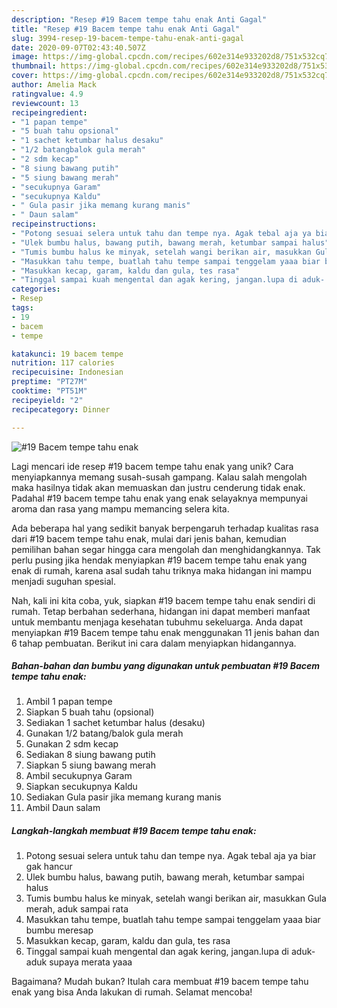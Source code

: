 ```yaml
---
description: "Resep #19 Bacem tempe tahu enak Anti Gagal"
title: "Resep #19 Bacem tempe tahu enak Anti Gagal"
slug: 3994-resep-19-bacem-tempe-tahu-enak-anti-gagal
date: 2020-09-07T02:43:40.507Z
image: https://img-global.cpcdn.com/recipes/602e314e933202d8/751x532cq70/19-bacem-tempe-tahu-enak-foto-resep-utama.jpg
thumbnail: https://img-global.cpcdn.com/recipes/602e314e933202d8/751x532cq70/19-bacem-tempe-tahu-enak-foto-resep-utama.jpg
cover: https://img-global.cpcdn.com/recipes/602e314e933202d8/751x532cq70/19-bacem-tempe-tahu-enak-foto-resep-utama.jpg
author: Amelia Mack
ratingvalue: 4.9
reviewcount: 13
recipeingredient:
- "1 papan tempe"
- "5 buah tahu opsional"
- "1 sachet ketumbar halus desaku"
- "1/2 batangbalok gula merah"
- "2 sdm kecap"
- "8 siung bawang putih"
- "5 siung bawang merah"
- "secukupnya Garam"
- "secukupnya Kaldu"
- " Gula pasir jika memang kurang manis"
- " Daun salam"
recipeinstructions:
- "Potong sesuai selera untuk tahu dan tempe nya. Agak tebal aja ya biar gak hancur"
- "Ulek bumbu halus, bawang putih, bawang merah, ketumbar sampai halus"
- "Tumis bumbu halus ke minyak, setelah wangi berikan air, masukkan Gula merah, aduk sampai rata"
- "Masukkan tahu tempe, buatlah tahu tempe sampai tenggelam yaaa biar bumbu meresap"
- "Masukkan kecap, garam, kaldu dan gula, tes rasa"
- "Tinggal sampai kuah mengental dan agak kering, jangan.lupa di aduk- aduk supaya merata yaaa"
categories:
- Resep
tags:
- 19
- bacem
- tempe

katakunci: 19 bacem tempe 
nutrition: 117 calories
recipecuisine: Indonesian
preptime: "PT27M"
cooktime: "PT51M"
recipeyield: "2"
recipecategory: Dinner

---
```



![#19 Bacem tempe tahu enak](https://img-global.cpcdn.com/recipes/602e314e933202d8/751x532cq70/19-bacem-tempe-tahu-enak-foto-resep-utama.jpg)

Lagi mencari ide resep #19 bacem tempe tahu enak yang unik? Cara menyiapkannya memang susah-susah gampang. Kalau salah mengolah maka hasilnya tidak akan memuaskan dan justru cenderung tidak enak. Padahal #19 bacem tempe tahu enak yang enak selayaknya mempunyai aroma dan rasa yang mampu memancing selera kita.



Ada beberapa hal yang sedikit banyak berpengaruh terhadap kualitas rasa dari #19 bacem tempe tahu enak, mulai dari jenis bahan, kemudian pemilihan bahan segar hingga cara mengolah dan menghidangkannya. Tak perlu pusing jika hendak menyiapkan #19 bacem tempe tahu enak yang enak di rumah, karena asal sudah tahu triknya maka hidangan ini mampu menjadi suguhan spesial.


Nah, kali ini kita coba, yuk, siapkan #19 bacem tempe tahu enak sendiri di rumah. Tetap berbahan sederhana, hidangan ini dapat memberi manfaat untuk membantu menjaga kesehatan tubuhmu sekeluarga. Anda dapat menyiapkan #19 Bacem tempe tahu enak menggunakan 11 jenis bahan dan 6 tahap pembuatan. Berikut ini cara dalam menyiapkan hidangannya.

<!--inarticleads1-->

##### Bahan-bahan dan bumbu yang digunakan untuk pembuatan #19 Bacem tempe tahu enak:

1. Ambil 1 papan tempe
1. Siapkan 5 buah tahu (opsional)
1. Sediakan 1 sachet ketumbar halus (desaku)
1. Gunakan 1/2 batang/balok gula merah
1. Gunakan 2 sdm kecap
1. Sediakan 8 siung bawang putih
1. Siapkan 5 siung bawang merah
1. Ambil secukupnya Garam
1. Siapkan secukupnya Kaldu
1. Sediakan  Gula pasir jika memang kurang manis
1. Ambil  Daun salam




<!--inarticleads2-->

##### Langkah-langkah membuat #19 Bacem tempe tahu enak:

1. Potong sesuai selera untuk tahu dan tempe nya. Agak tebal aja ya biar gak hancur
1. Ulek bumbu halus, bawang putih, bawang merah, ketumbar sampai halus
1. Tumis bumbu halus ke minyak, setelah wangi berikan air, masukkan Gula merah, aduk sampai rata
1. Masukkan tahu tempe, buatlah tahu tempe sampai tenggelam yaaa biar bumbu meresap
1. Masukkan kecap, garam, kaldu dan gula, tes rasa
1. Tinggal sampai kuah mengental dan agak kering, jangan.lupa di aduk- aduk supaya merata yaaa




Bagaimana? Mudah bukan? Itulah cara membuat #19 bacem tempe tahu enak yang bisa Anda lakukan di rumah. Selamat mencoba!
